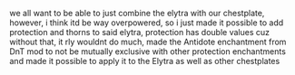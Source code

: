 we all want to be able to just combine the elytra with our chestplate,
however, i think itd be way overpowered,
so i just made it possible to add protection and thorns to said elytra,
protection has double values cuz without that, it rly wouldnt do much,
made the Antidote enchantment from DnT mod to not be mutually exclusive with other protection enchantments and made it possible to apply it to the Elytra as well as other chestplates

